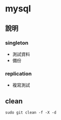 # mysql

## 說明

### singleton

* 測試資料
* 備份

### replication

* 複寫測試

## clean

```shell
sudo git clean -f -X -d
```
